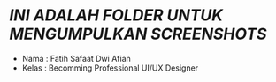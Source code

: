 # *INI ADALAH FOLDER UNTUK MENGUMPULKAN SCREENSHOTS*
- Nama : Fatih Safaat Dwi Afian 
- Kelas : Becomming Professional UI/UX Designer
